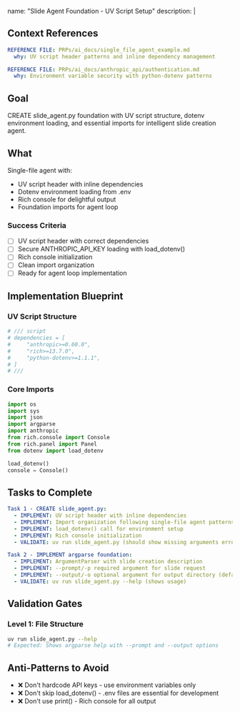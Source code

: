 name: "Slide Agent Foundation - UV Script Setup"
description: |

## Context References

```yaml
REFERENCE FILE: PRPs/ai_docs/single_file_agent_example.md
  why: UV script header patterns and inline dependency management

REFERENCE FILE: PRPs/ai_docs/anthropic_api/authentication.md
  why: Environment variable security with python-dotenv patterns
```

## Goal

CREATE slide_agent.py foundation with UV script structure, dotenv environment loading, and essential imports for intelligent slide creation agent.

## What

Single-file agent with:

- UV script header with inline dependencies
- Dotenv environment loading from .env
- Rich console for delightful output
- Foundation imports for agent loop

### Success Criteria

- [ ] UV script header with correct dependencies
- [ ] Secure ANTHROPIC_API_KEY loading with load_dotenv()
- [ ] Rich console initialization
- [ ] Clean import organization
- [ ] Ready for agent loop implementation

## Implementation Blueprint

### UV Script Structure

```python
# /// script
# dependencies = [
#     "anthropic>=0.60.0",
#     "rich>=13.7.0",
#     "python-dotenv>=1.1.1",
# ]
# ///
```

### Core Imports

```python
import os
import sys
import json
import argparse
import anthropic
from rich.console import Console
from rich.panel import Panel
from dotenv import load_dotenv

load_dotenv()
console = Console()
```

## Tasks to Complete

```yaml
Task 1 - CREATE slide_agent.py:
  - IMPLEMENT: UV script header with inline dependencies
  - IMPLEMENT: Import organization following single-file agent patterns
  - IMPLEMENT: load_dotenv() call for environment setup
  - IMPLEMENT: Rich console initialization
  - VALIDATE: uv run slide_agent.py (should show missing arguments error)

Task 2 - IMPLEMENT argparse foundation:
  - IMPLEMENT: ArgumentParser with slide creation description
  - IMPLEMENT: --prompt/-p required argument for slide request
  - IMPLEMENT: --output/-o optional argument for output directory (default: ".")
  - VALIDATE: uv run slide_agent.py --help (shows usage)
```

## Validation Gates

### Level 1: File Structure

```bash
uv run slide_agent.py --help
# Expected: Shows argparse help with --prompt and --output options
```

## Anti-Patterns to Avoid

- ❌ Don't hardcode API keys - use environment variables only
- ❌ Don't skip load_dotenv() - .env files are essential for development
- ❌ Don't use print() - Rich console for all output
